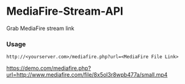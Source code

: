 # MediaFire-Stream-API
Grab MediaFire stream link

### Usage
`http://<yourserver.com>/mediafire.php?url=<MediaFire File Link>`

https://demo.com/mediafire.php?url=http://www.mediafire.com/file/8x5ol3r8wpb477a/small.mp4
